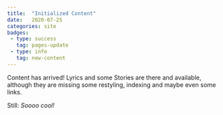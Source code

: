 ```yaml
---
title:  "Initialized Content"
date:   2020-07-25
categories: site
badges:
 - type: success
   tag: pages-update
 - type: info
   tag: new-content
---
```


Content has arrived! Lyrics and some Stories are there and available, although they are missing some restyling, indexing and maybe even some links.

Still: *Soooo cool!*
